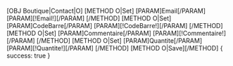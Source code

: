 [OBJ Boutique|Contact|O]
[METHOD O|Set]
    [PARAM]Email[/PARAM]
    [PARAM][!Email!][/PARAM]
[/METHOD]
[METHOD O|Set]
    [PARAM]CodeBarre[/PARAM]
    [PARAM][!CodeBarre!][/PARAM]
[/METHOD]
[METHOD O|Set]
    [PARAM]Commentaire[/PARAM]
    [PARAM][!Commentaire!][/PARAM]
[/METHOD]
[METHOD O|Set]
    [PARAM]Quantite[/PARAM]
    [PARAM][!Quantite!][/PARAM]
[/METHOD]
[METHOD O|Save][/METHOD]
{
    success: true
}
